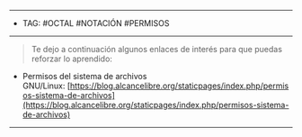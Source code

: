 

----
- TAG: #OCTAL #NOTACIÓN #PERMISOS 
--------
>Te dejo a continuación algunos enlaces de interés para que puedas reforzar lo aprendido:

- Permisos del sistema de archivos GNU/Linux: [https://blog.alcancelibre.org/staticpages/index.php/permisos-sistema-de-archivos](https://blog.alcancelibre.org/staticpages/index.php/permisos-sistema-de-archivos)
-----
